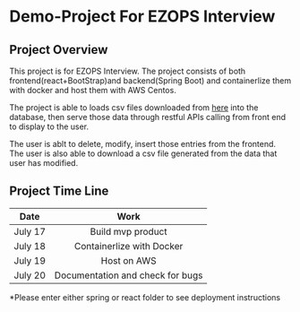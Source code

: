 # Demo-Project For EZOPS Interview
## Project Overview
This project is for EZOPS Interview. The project consists of both frontend(react+BootStrap)and backend(Spring Boot) and containerlize them with docker and host them with AWS Centos.

The project is able to loads csv files downloaded from [here](https://www.kaggle.com/c/titanic) into the database, then serve those data through restful APIs calling from front end to display to the user.

The user is ablt to delete, modify, insert those entries from the frontend. The user is also able to download a csv file generated from the data that user has modified. 

## Project Time Line
| Date       | Work          | 
| ------------- |:-------------:|
| July 17      | Build mvp product | 
| July 18     | Containerlize with Docker     |  
| July 19 | Host on AWS    |   
| July 20 | Documentation and check for bugs   |   



*Please enter either spring or react folder to see deployment instructions

